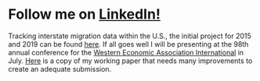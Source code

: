 # Follow me on [LinkedIn!](https://www.linkedin.com/in/miguel-dominguez-81708925b/)
Tracking interstate migration data within the U.S., the initial project for 2015 and 2019 can be found [here](https://archonprim3.github.io/InterstatePop/Interstate-Final-Revision-MARKDOWN.html).
If all goes well I will be presenting at the 98th annual conference for the [Western Economic Association International](https://weai.org/conferences/view/13/98th-Annual-Conference) in July. [Here](https://archonprim3.github.io/InterstatePop/WEAI_WORKING_COPY-The_effects_of_NAFTA_on_the_Mexican_Agricultural_and_Industrial_Sectors-Miguel_Dominguez.docx) is a copy of my working paper that needs many improvements to create an adequate submission. 
